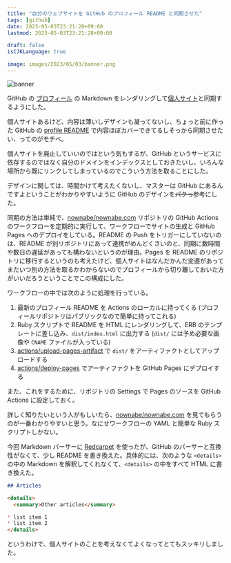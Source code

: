 ```yaml
---
title: "自分のウェブサイトを GitHub のプロフィール README と同期させた"
tags: [github]
date: 2023-05-03T23:21:28+09:00
lastmod: 2023-05-03T23:21:28+09:00

draft: false
isCJKLanguage: true

image: images/2023/05/03/banner.png
---
```


![banner](/images/2023/05/03/banner.png)

GitHub の [プロフィール](https://github.com/nownabe) の Markdown をレンダリングして[個人サイト](https://nownabe.com)と同期するようにした。

個人サイトあるけど、内容は薄いしデザインも凝ってないし、ちょっと前に作った GitHub の [profile README](https://docs.github.com/en/account-and-profile/setting-up-and-managing-your-github-profile/customizing-your-profile/managing-your-profile-readme) で内容ほぼカバーできてるしそっから同期させたい、ってのがモチベ。

個人サイトを廃止していいのではという気もするが、GitHub というサービスに依存するのではなく自分のドメインをインデックスとしておきたいし、いろんな場所から既にリンクしてしまっているのでこういう方法を取ることにした。

デザインに関しては、時間かけて考えたくないし、マスターは GitHub にあるんですよということがわかりやすいように GitHub のデザインを~~パクっ~~参考にした。

同期の方法は単純で、[nownabe/nownabe.com](https://github.com/nownabe/nownabe.com) リポジトリの GitHub Actions のワークフローを定期的に実行して、ワークフローでサイトの生成と GitHub Pages へのデプロイをしている。README の Push をトリガーにしていないのは、README が別リポジトリにあって連携がめんどくさいのと、同期に数時間や数日の遅延があっても構わないというのが理由。Pages を README のリポジトリに移行するというのも考えたけど、個人サイトはなんだかんだ変遷があってまたいつ別の方法を取るかわからないのでプロフィールから切り離しておいた方がいいだろうということでこの構成にした。

ワークフローの中では次のように処理を行っている。

1. 最新のプロフィール README を Actions のローカルに持ってくる (プロフィールリポジトリはパブリックなので簡単に持ってこれる)
1. Ruby スクリプトで README を HTML にレンダリングして、ERB のテンプレートに差し込み、`dist/index.html` に出力する (`dist/` には予め必要な画像や `CNAME` ファイルが入っている)
1. [actions/upload-pages-artifact](https://github.com/actions/upload-pages-artifact) で `dist/`
   をアーティファクトとしてアップロードする
1. [actions/deploy-pages](https://github.com/actions/deploy-pages) でアーティファクトを GitHub Pages
   にデプロイする

また、これをするために、リポジトリの Settings で Pages のソースを GitHub Actions に設定しておく。

詳しく知りたいという人がもしいたら、[nownabe/nownabe.com](https://github.com/nownabe/nownabe.com) を見てもらうのが一番わかりやすいと思う。なにせワークフローの YAML と簡単な Ruby スクリプトしかない。

今回 Markdown パーサーに [Redcarpet](https://github.com/vmg/redcarpet) を使ったが、GitHub のパーサーと互換性がなくて、少し README を書き換えた。具体的には、次のような `<details>` の中の Markdown を解釈してくれなくて、`<details>` の中をすべて HTML に書き換えた。

```markdown
## Articles

<details>
  <summary>Other articles</summary>

* list item 1
* list item 2
</details>
```

というわけで、個人サイトのことを考えなくてよくなってとてもスッキリしました。
